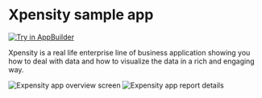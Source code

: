 # Xpensity sample app

<a href="https://platform.telerik.com/#appbuilder/clone/https%3A%2F%2Fgithub.com%2FIcenium%2Fnativescript-sample-Xpensity" target="_blank"><img src="http://docs.telerik.com/platform/appbuilder/sample-apps/images/try-in-appbuilder.png" alt="Try in AppBuilder" title="Try in AppBuilder" /></a>


Xpensity is a real life enterprise line of business application showing you how to deal with data and how to visualize the data in a rich and engaging way.

![Expensity app overview screen](https://www.nativescript.org/images/default-source/default-album/expensity-overview.png)
![Expensity app report details](https://www.nativescript.org/images/default-source/default-album/expensity-report-details.png)
